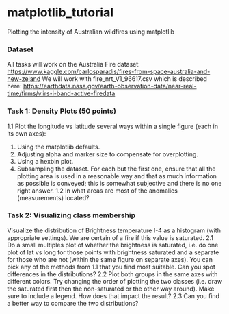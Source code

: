 # matplotlib_tutorial
Plotting the intensity of Australian wildfires using matplotlib

### Dataset
All tasks will work on the Australia Fire dataset:
https://www.kaggle.com/carlosparadis/fires-from-space-australia-and-new-zeland
We will work with fire_nrt_V1_96617.csv which is described here:
https://earthdata.nasa.gov/earth-observation-data/near-real-time/firms/viirs-i-band-active-firedata

### Task 1: Density Plots (50 points)
1.1 Plot the longitude vs latitude several ways within a single figure (each in its own axes):
1) Using the matplotlib defaults.
2) Adjusting alpha and marker size to compensate for overplotting.
3) Using a hexbin plot.
4) Subsampling the dataset.
For each but the first one, ensure that all the plotting area is used in a reasonable way and that
as much information as possible is conveyed; this is somewhat subjective and there is no one
right answer.
1.2 In what areas are most of the anomalies (measurements) located?


### Task 2: Visualizing class membership 
Visualize the distribution of Brightness temperature I-4 as a histogram (with appropriate
settings). We are certain of a fire if this value is saturated.
2.1 Do a small multiples plot of whether the brightness is saturated, i.e. do one plot of lat vs
long for those points with brightness saturated and a separate for those who are not (within the
same figure on separate axes). You can pick any of the methods from 1.1 that you find most
suitable. Can you spot differences in the distributions? 
2.2 Plot both groups in the same axes with different colors. Try changing the order of plotting
the two classes (i.e. draw the saturated first then the non-saturated or the other way around).
Make sure to include a legend. How does that impact the result? 
2.3 Can you find a better way to compare the two distributions? 
